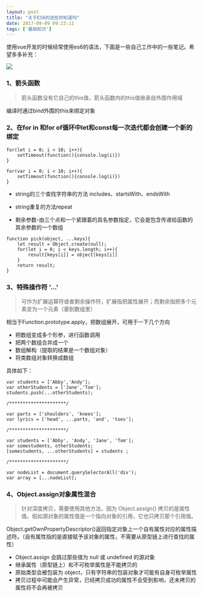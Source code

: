 ```yaml
---
layout: post
title: "关于ES6的这些你知道吗"
date: 2017-09-09 09:23:11
tags: ['基础知识']
---
```




使用vue开发的时候经常使用es6的语法，下面是一些自己工作中的一些笔记。希望多多补充：

![](./about-es6.jpg)


### 1、箭头函数

> 箭头函数没有它自己的this值，箭头函数内的this值继承自外围作用域

编译时通过bind外围的this来绑定对象

### 2、在for in 和for of循环中let和const每一次迭代都会创建一个新的绑定


```
for(let i = 0; i < 10; i++){
	setTimeout(function(){console.log(i)})
}
```


```
for(var i = 0; i < 10; i++){
	setTimeout(function(){console.log(i)})
}
```


- string的三个查找字符串的方法 includes、startsWith、endsWith

- string重复的方法repeat

- 剩余参数-由三个点和一个紧跟着的具名参数指定，它会是包含传递给函数的其余参数的一个数组


```
function pick(object, ...keys){
    let result = Object.create(null);
    for(let i = 0; i < keys.length; i++){
        result[keys[i]] = object[keys[i]]
    }
    return result;
}
```


### 3、特殊操作符 '...'

> 可作为扩展运算符或者剩余操作符，扩展指把属性展开；而剩余指把多个元素变为一个元素（塞到数组里）

相当于Function.prototype.apply，把数组展开，可用于一下几个方向

- 把数组变成多个形参，进行函数调用
- 把两个数组合并成一个
- 数组解构（提取的结果是一个数组对象）
- 将类数组对象转换成数组

具体如下：

```
var students = ['Abby','Andy'];
var otherStudents = ['Jane','Tom'];
students.push(...otherStudents);

/*********************/

var parts = ['shoulders', 'knees'];
var lyrics = ['head', ...parts, 'and', 'toes'];

/*********************/

var students = ['Abby', 'Andy', 'Jane', 'Tom'];
var somestudents, otherStudents;
[somestudents, ...otherStudents] = students ;

/*********************/

var nodeList = document.querySelectorAll('div');
var array = [...nodeList];
```

### 4、Object.assign对象属性混合

> 针对深度拷贝，需要使用其他方法，因为 Object.assign() 拷贝的是属性值。假如源对象的属性值是一个指向对象的引用，它也只拷贝那个引用值。

Object.getOwnPropertyDescriptor()返回指定对象上一个自有属性对应的属性描述符。（自有属性指的是直接赋予该对象的属性，不需要从原型链上进行查找的属性）

- Object.assign 会跳过那些值为 null 或 undefined 的源对象
- 继承属性（原型链上）和不可枚举属性是不能拷贝的
- 原始类型会被包装为 object，只有字符串的包装对象才可能有自身可枚举属性
- 拷贝过程中可能会产生异常，已经拷贝成功的属性不会受到影响，还未拷贝的属性将不会再被拷贝
